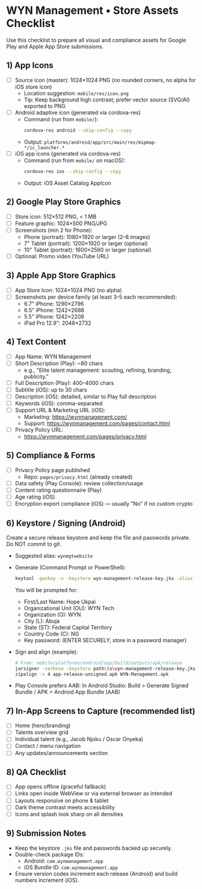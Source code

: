 # WYN Management • Store Assets Checklist

Use this checklist to prepare all visual and compliance assets for Google Play and Apple App Store submissions.

## 1) App Icons

- [ ] Source icon (master): 1024×1024 PNG (no rounded corners, no alpha for iOS store icon)
  - Location suggestion: `mobile/res/icon.png`
  - Tip: Keep background high contrast; prefer vector source (SVG/AI) exported to PNG
- [ ] Android adaptive icon (generated via cordova-res)
  - Command (run from `mobile/`):
    ```bash
    cordova-res android --skip-config --copy
    ```
  - Output: `platforms/android/app/src/main/res/mipmap-*/ic_launcher.*`
- [ ] iOS app icons (generated via cordova-res)
  - Command (run from `mobile/` on macOS):
    ```bash
    cordova-res ios --skip-config --copy
    ```
  - Output: iOS Asset Catalog AppIcon

## 2) Google Play Store Graphics

- [ ] Store icon: 512×512 PNG, < 1 MB
- [ ] Feature graphic: 1024×500 PNG/JPG
- [ ] Screenshots (min 2 for Phone):
  - Phone (portrait): 1080×1920 or larger (2–8 images)
  - 7" Tablet (portrait): 1200×1920 or larger (optional)
  - 10" Tablet (portrait): 1600×2560 or larger (optional)
- [ ] Optional: Promo video (YouTube URL)

## 3) Apple App Store Graphics

- [ ] App Store Icon: 1024×1024 PNG (no alpha)
- [ ] Screenshots per device family (at least 3–5 each recommended):
  - 6.7" iPhone: 1290×2796
  - 6.5" iPhone: 1242×2688
  - 5.5" iPhone: 1242×2208
  - iPad Pro 12.9": 2048×2732

## 4) Text Content

- [ ] App Name: WYN Management
- [ ] Short Description (Play): ~80 chars
  - e.g., "Elite talent management: scouting, refining, branding, publicity."
- [ ] Full Description (Play): 400–4000 chars
- [ ] Subtitle (iOS): up to 30 chars
- [ ] Description (iOS): detailed, similar to Play full description
- [ ] Keywords (iOS): comma-separated
- [ ] Support URL & Marketing URL (iOS):
  - Marketing: https://wynmanagement.com/
  - Support: https://wynmanagement.com/pages/contact.html
- [ ] Privacy Policy URL:
  - https://wynmanagement.com/pages/privacy.html

## 5) Compliance & Forms

- [ ] Privacy Policy page published
  - Repo: `pages/privacy.html` (already created)
- [ ] Data safety (Play Console): review collection/usage
- [ ] Content rating questionnaire (Play)
- [ ] Age rating (iOS)
- [ ] Encryption export compliance (iOS) — usually "No" if no custom crypto

## 6) Keystore / Signing (Android)

Create a secure release keystore and keep the file and passwords private. Do NOT commit to git.

- Suggested alias: `wynmgtwebsite`
- Generate (Command Prompt or PowerShell):
  ```bash
  keytool -genkey -v -keystore wyn-management-release-key.jks -alias wynmgtwebsite -keyalg RSA -keysize 2048 -validity 10000
  ```
  You will be prompted for:
  - First/Last Name: Hope Ukpai
  - Organizational Unit (OU): WYN Tech
  - Organization (O): WYN
  - City (L): Abuja
  - State (ST): Federal Capital Territory
  - Country Code (C): NG
  - Key password: (ENTER SECURELY; store in a password manager)

- Sign and align (example):
  ```bash
  # From: mobile/platforms/android/app/build/outputs/apk/release
  jarsigner -verbose -keystore path\to\wyn-management-release-key.jks app-release-unsigned.apk wynmgtwebsite
  zipalign -v 4 app-release-unsigned.apk WYN-Management.apk
  ```

- Play Console prefers AAB:
  In Android Studio: Build > Generate Signed Bundle / APK > Android App Bundle (AAB)

## 7) In-App Screens to Capture (recommended list)

- [ ] Home (hero/branding)
- [ ] Talents overview grid
- [ ] Individual talent (e.g., Jacob Njoku / Oscar Onyeka)
- [ ] Contact / menu navigation
- [ ] Any updates/announcements section

## 8) QA Checklist

- [ ] App opens offline (graceful fallback)
- [ ] Links open inside WebView or via external browser as intended
- [ ] Layouts responsive on phone & tablet
- [ ] Dark theme contrast meets accessibility
- [ ] Icons and splash look sharp on all densities

## 9) Submission Notes

- Keep the keystore `.jks` file and passwords backed up securely.
- Double-check package IDs:
  - Android: `com.wynmanagement.app`
  - iOS Bundle ID: `com.wynmanagement.app`
- Ensure version codes increment each release (Android) and build numbers increment (iOS).
